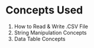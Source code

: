 # Concepts Used

1) How to Read & Write .CSV File
2) String Manipulation Concepts
3) Data Table Concepts